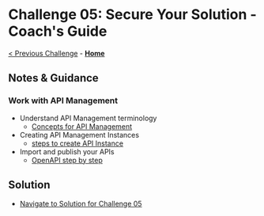# Challenge 05: Secure Your Solution - Coach's Guide

[< Previous Challenge](./Challenge04.md) - **[Home](README.md)**

## Notes & Guidance

### Work with API Management
- Understand API Management terminology
  - [Concepts for API Management](https://docs.microsoft.com/en-us/azure/api-management/api-management-terminology)
- Creating API Management Instances
  - [steps to create API Instance](https://docs.microsoft.com/en-us/azure/api-management/get-started-create-service-instance)
- Import and publish your APIs
  - [OpenAPI step by step](https://docs.microsoft.com/en-us/azure/api-management/import-and-publish)

## Solution
- [Navigate to Solution for Challenge 05](./Solution/Challenge%2005/Solution05.md)
